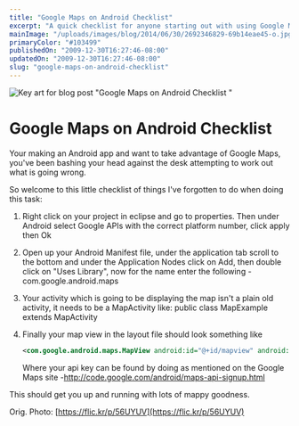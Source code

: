 ```yaml
---
title: "Google Maps on Android Checklist"
excerpt: "A quick checklist for anyone starting out with using Google Maps"
mainImage: "/uploads/images/blog/2014/06/30/2692346829-69b14eae45-o.jpg"
primaryColor: "#103499"
publishedOn: "2009-12-30T16:27:46-08:00"
updatedOn: "2009-12-30T16:27:46-08:00"
slug: "google-maps-on-android-checklist"
---
```

![Key art for blog post "Google Maps on Android Checklist "](/uploads/images/blog/2014/06/30/2692346829-69b14eae45-o.jpg)

# Google Maps on Android Checklist

Your making an Android app and want to take advantage of Google Maps, you've been bashing your head against the desk attempting to work out what is going wrong.

So welcome to this little checklist of things I've forgotten to do when doing this task:

1.  Right click on your project in eclipse and go to properties. Then under Android select Google APIs with the correct platform number, click apply then Ok

2.  Open up your Android Manifest file, under the application tab scroll to the bottom and under the Application Nodes click on Add, then double click on "Uses Library", now for the name enter the following - com.google.android.maps

3.  Your activity which is going to be displaying the map isn't a plain old activity, it needs to be a MapActivity like: public class MapExample extends MapActivity

4.  Finally your map view in the layout file should look something like

    ```xml
    <com.google.android.maps.MapView android:id="@+id/mapview" android:layout_width="fill_parent" android:layout_height="fill_parent" android:clickable="true" android:apiKey="YOUR_API_KEY"/>
    ```

    Where your api key can be found by doing as mentioned on the Google Maps site -<http://code.google.com/android/maps-api-signup.html>

This should get you up and running with lots of mappy goodness.

Orig. Photo: [https://flic.kr/p/56UYUV](https://flic.kr/p/56UYUV)